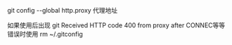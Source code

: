 git config --global http.proxy 代理地址

如果使用后出现 git Received HTTP code 400 from proxy after CONNEC等等错误时使用 rm ~/.gitconfig 
